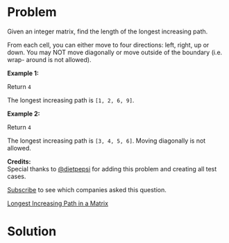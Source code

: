 
# Problem

Given an integer matrix, find the length of the longest increasing path.

From each cell, you can either move to four directions: left, right, up or
down. You may NOT move diagonally or move outside of the boundary (i.e. wrap-
around is not allowed).

**Example 1:**

Return `4`

The longest increasing path is `[1, 2, 6, 9]`.

**Example 2:**

Return `4`

The longest increasing path is `[3, 4, 5, 6]`. Moving diagonally is not
allowed.

**Credits:**  
Special thanks to [@dietpepsi](https://leetcode.com/discuss/user/dietpepsi)
for adding this problem and creating all test cases.

[Subscribe](/subscribe/) to see which companies asked this question.



[Longest Increasing Path in a Matrix](https://leetcode.com/problems/longest-increasing-path-in-a-matrix)

# Solution



